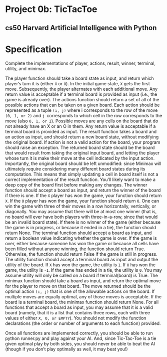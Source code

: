 # Project 0b: TicTacToe

## cs50 Harvard Artificial Intelligence with Python

# Specification

Complete the implementations of player, actions, result, winner, terminal, utility, and minimax.

The player function should take a board state as input, and return which player’s turn it is (either ```X``` or ```O```). In the initial game state, ```X``` gets the first move. Subsequently, the player alternates with each additional move. Any return value is acceptable if a terminal board is provided as input (i.e., the game is already over). The actions function should return a set of all of the possible actions that can be taken on a given board. Each action should be represented as a tuple ```(i, j)``` where i corresponds to the row of the move ```(0, 1, or 2)``` and ```j ```corresponds to which cell in the row corresponds to the move (also ```0, 1, or 2```). Possible moves are any cells on the board that do not already have an X or an O in them. Any return value is acceptable if a terminal board is provided as input. The result function takes a board and an action as input, and should return a new board state, without modifying the original board. If action is not a valid action for the board, your program should raise an exception. The returned board state should be the board that would result from taking the original input board, and letting the player whose turn it is make their move at the cell indicated by the input action. Importantly, the original board should be left unmodified: since Minimax will ultimately require considering many different board states during its computation. This means that simply updating a cell in board itself is not a correct implementation of the result function. You’ll likely want to make a deep copy of the board first before making any changes. The winner function should accept a board as input, and return the winner of the board if there is one. If the ```X``` player has won the game, your function should return ```X```. If the ```O``` player has won the game, your function should return ```O```. One can win the game with three of their moves in a row horizontally, vertically, or diagonally. You may assume that there will be at most one winner (that is, no board will ever have both players with three-in-a-row, since that would be an invalid board state). If there is no winner of the game (either because the game is in progress, or because it ended in a tie), the function should return None. The terminal function should accept a board as input, and return a boolean value indicating whether the game is over. If the game is over, either because someone has won the game or because all cells have been filled without anyone winning, the function should return True. Otherwise, the function should return False if the game is still in progress. The utility function should accept a terminal board as input and output the utility of the board. If ```X``` has won the game, the utility is ```1```. If ```O``` has won the game, the utility is ```-1```. If the game has ended in a tie, the utility is ```0```. You may assume utility will only be called on a board if terminal(board) is True. The minimax function should take a board as input, and return the optimal move for the player to move on that board. The move returned should be the optimal action ```(i, j)``` that is one of the allowable actions on the board. If multiple moves are equally optimal, any of those moves is acceptable. If the board is a terminal board, the minimax function should return None. For all functions that accept a board as input, you may assume that it is a valid board (namely, that it is a list that contains three rows, each with three values of either ```X, O, or EMPTY```). You should not modify the function declarations (the order or number of arguments to each function) provided.

Once all functions are implemented correctly, you should be able to run python runner.py and play against your AI. And, since Tic-Tac-Toe is a tie given optimal play by both sides, you should never be able to beat the AI (though if you don’t play optimally as well, it may beat you!)
